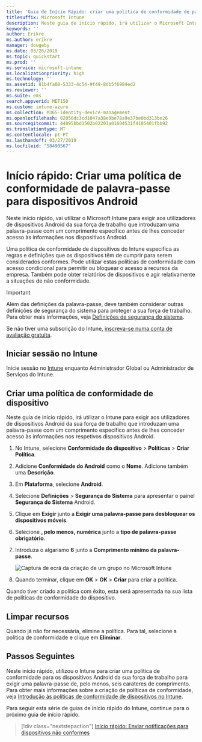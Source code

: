 ```yaml
---
title: 'Guia de Início Rápido: criar uma política de conformidade de palavra-passe para dispositivos Android'
titlesuffix: Microsoft Intune
description: Neste guia de início rápido, irá utilizar o Microsoft Intune para definir o comprimento da palavra-passe obrigatório para dispositivos Android.
keywords: ''
author: Erikre
ms.author: erikre
manager: dougeby
ms.date: 03/26/2019
ms.topic: quickstart
ms.prod: ''
ms.service: microsoft-intune
ms.localizationpriority: high
ms.technology: ''
ms.assetid: 81b4fa08-5333-4c54-9f49-8db5f6984ed2
ms.reviewer: ''
ms.suite: ems
search.appverid: MET150
ms.custom: intune-azure
ms.collection: M365-identity-device-management
ms.openlocfilehash: 02050dc3cd1047a38e9be78a9e37be0bd313be26
ms.sourcegitcommit: 44095bbd1502b02201a01604531f4105401fbb92
ms.translationtype: MT
ms.contentlocale: pt-PT
ms.lasthandoff: 03/27/2019
ms.locfileid: "58490567"
---
```

# <a name="quickstart-create-a-password-compliance-policy-for-android-devices"></a>Início rápido: Criar uma política de conformidade de palavra-passe para dispositivos Android

Neste início rápido, vai utilizar o Microsoft Intune para exigir aos utilizadores de dispositivos Android da sua força de trabalho que introduzam uma palavra-passe com um comprimento específico antes de lhes conceder acesso às informações nos dispositivos Android. 

Uma política de conformidade de dispositivos do Intune especifica as regras e definições que os dispositivos têm de cumprir para serem considerados conformes. Pode utilizar estas políticas de conformidade com acesso condicional para permitir ou bloquear o acesso a recursos da empresa. Também pode obter relatórios de dispositivos e agir relativamente a situações de não conformidade.

> [!IMPORTANT]
> Além das definições da palavra-passe, deve também considerar outras definições de segurança do sistema para proteger a sua força de trabalho. Para obter mais informações, veja [Definições de segurança do sistema](compliance-policy-create-android-for-work.md#system-security-settings).

Se não tiver uma subscrição do Intune, [inscreva-se numa conta de avaliação gratuita](free-trial-sign-up.md).

## <a name="sign-in-to-intune"></a>Iniciar sessão no Intune

Inicie sessão no [Intune](https://aka.ms/intuneportal) enquanto Administrador Global ou Administrador de Serviços do Intune. 

## <a name="create-a-device-compliance-policy"></a>Criar uma política de conformidade de dispositivo

Neste guia de início rápido, irá utilizar o Intune para exigir aos utilizadores de dispositivos Android da sua força de trabalho que introduzam uma palavra-passe com um comprimento específico antes de lhes conceder acesso às informações nos respetivos dispositivos Android.

1. No Intune, selecione **Conformidade do dispositivo** > **Políticas** > **Criar Política**.
2. Adicione **Conformidade do Android** como o **Nome**. Adicione também uma **Descrição**.
3. Em **Plataforma**, selecione **Android**. 
4. Selecione **Definições** > **Segurança do Sistema** para apresentar o painel **Segurança do Sistema** Android.
5. Clique em **Exigir** junto a **Exigir uma palavra-passe para desbloquear os dispositivos móveis**.
6. Selecione **, pelo menos, numérica** junto a **tipo de palavra-passe obrigatório**.
7. Introduza o algarismo **6** junto a **Comprimento mínimo da palavra-passe**. 

    ![Captura de ecrã da criação de um grupo no Microsoft Intune](media/quickstart-set-password-length-android/quickstart-set-password-length-android-01.png)

7. Quando terminar, clique em **OK** > **OK** > **Criar** para criar a política.

Quando tiver criado a política com êxito, esta será apresentada na sua lista de políticas de conformidade do dispositivo. 

## <a name="clean-up-resources"></a>Limpar recursos

Quando já não for necessária, elimine a política. Para tal, selecione a política de conformidade e clique em **Eliminar**.

## <a name="next-steps"></a>Passos Seguintes

Neste início rápido, utilizou o Intune para criar uma política de conformidade para os dispositivos Android da sua força de trabalho para exigir uma palavra-passe de, pelo menos, seis carateres de comprimento. Para obter mais informações sobre a criação de políticas de conformidade, veja [Introdução às políticas de conformidade de dispositivos no Intune](device-compliance-get-started.md).

Para seguir esta série de guias de início rápido do Intune, continue para o próximo guia de início rápido.

> [!div class="nextstepaction"]
> [Início rápido: Enviar notificações para dispositivos não conformes](quickstart-send-notification.md)
